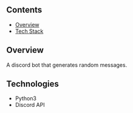 ## Contents
* [Overview](#overview)
* [Tech Stack](#tech-stack)


## <a name=overview></a> Overview
A discord bot that generates random messages.

## <a name=tech-stack></a> Technologies
* Python3
* Discord API

